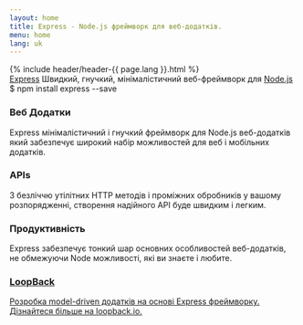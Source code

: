 ```yaml
---
layout: home
title: Express - Node.js фреймворк для веб-додатків.
menu: home
lang: uk
---
```


<section id="home-content">
    {% include header/header-{{ page.lang }}.html %}
    <div id="overlay"></div>
    <section id="description">
        <a href="/" class="express" title="Express">Express</a>
        <span class="description">
            Швидкий, гнучкий, мінімалістичний веб-фреймворк для <a href='http://nodejs.org' title="Express веб-фреймворк для Node.js">Node.js</a>
        </span>
    </section>
    <div id="install-command">$ npm install express --save</div>
</section>

<section id="intro">
    <div id="boxes" class="clearfix">
        <div id="web-applications">
            <h3>Веб Додатки</h3> Express мінімалістичний і гнучкий фреймворк для Node.js веб-додатків який забезпечує широкий набір можливостей для веб і мобільних додатків.
        </div>
        <div id="apis">
            <h3>APIs</h3> З безліччю утілітних HTTP методів і проміжних обробників у вашому розпорядженні, створення надійного API буде швидким і легким.
        </div>
        <div id="performance">
            <h3>Продуктивність</h3> Express забезпечує тонкий шар основних особливостей веб-додатків, не обмежуючи Node можливості, які ви знаєте і любите.
        </div>
        <div id="sponsorship">
            <a href="http://loopback.io/" title="LoopBack"><h3>LoopBack</h3> Розробка model-driven додатків на основі Express фреймворку.<br/>Дізнайтеся більше на loopback.io.</a>
        </div>
    </div>
</section>

<!--
<section id="announcements">
  {% include announcement/announcement-{{ page.lang }}.md %}
</section>
-->
